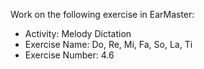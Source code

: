 Work on the following exercise in EarMaster:
- Activity: Melody Dictation
- Exercise Name: Do, Re, Mi, Fa, So, La, Ti
- Exercise Number: 4.6
